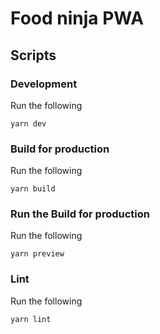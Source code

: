 # Food ninja PWA

## Scripts

### Development

Run the following

```
yarn dev
```

### Build for production

Run the following

```
yarn build
```

### Run the Build for production

Run the following

```
yarn preview
```

### Lint

Run the following

```
yarn lint
```
